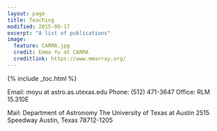 ```yaml
---
layout: page
title: Teaching
modified: 2015-09-17
excerpt: "A list of publications"
image:
  feature: CARMA.jpg
  credit: Emma Yu at CARMA 
  creditlink: https://www.mmarray.org/
---
```


{% include _toc.html %}



Email: moyu at astro.as.utexas.edu
Phone: (512) 471-3647
Office: RLM 15.310E

Mail: 
Department of Astronomy
The University of Texas at Austin
2515 Speedway
Austin, Texas 78712-1205
